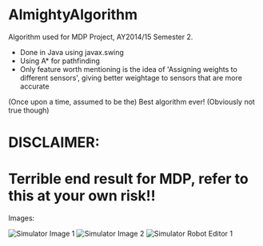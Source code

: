# AlmightyAlgorithm

Algorithm used for MDP Project, AY2014/15 Semester 2.
- Done in Java using javax.swing
- Using A* for pathfinding
- Only feature worth mentioning is the idea of 'Assigning weights to different sensors', giving better weightage to sensors that are more accurate

<p>
(Once upon a time, assumed to be the) Best algorithm ever! (Obviously not true though)

# DISCLAIMER:
# Terrible end result for MDP, refer to this at your own risk!!


Images:

![Simulator Image 1](https://github.com/almightyGOSU/MDP_Algo/blob/master/Simulator_Image_1.png?raw=true "Image 1")
![Simulator Image 2](https://github.com/almightyGOSU/MDP_Algo/blob/master/Simulator_Image_2.png?raw=true "Image 2")
![Simulator Robot Editor 1](https://github.com/almightyGOSU/MDP_Algo/blob/master/Simulator_Robot_Editor_1.png?raw=true "Robot Editor 1")
